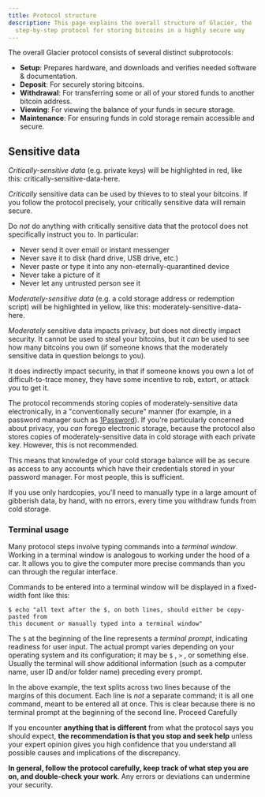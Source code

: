 ```yaml
---
title: Protocol structure
description: This page explains the overall structure of Glacier, the
  step-by-step protocol for storing bitcoins in a highly secure way
---
```


The overall Glacier protocol consists of several distinct subprotocols:

* **Setup**: Prepares hardware,
and downloads and verifies needed software & documentation.
* **Deposit**: For securely storing bitcoins.
* **Withdrawal**: For transferring some or all of your stored funds to another
bitcoin address.
* **Viewing**: For viewing the balance of your funds in secure storage.
* **Maintenance**: For ensuring funds in cold storage remain accessible and
secure.

## Sensitive data

*Critically-sensitive data* (e.g. private keys) will be highlighted in red,
like this: <span class="danger">critically-sensitive-data-here</span>.

*Critically* sensitive data can be used by thieves to to steal your bitcoins. If
you follow the protocol precisely, your critically sensitive data will remain
secure.

Do *not* do anything with critically sensitive data that the protocol does not
specifically instruct you to. In particular:

* Never send it over email or instant messenger
* Never save it to disk (hard drive, USB drive,
etc.)
* Never paste or type it into any non-eternally-quarantined
device
* Never take a picture of it
* Never let any untrusted person see it

*Moderately-sensitive data* (e.g. a cold storage address or redemption
script) will be highlighted in yellow, like this:
<span class="warning">moderately-sensitive-data-here</span>.

*Moderately* sensitive data impacts
privacy, but does not directly impact security. It cannot be used to
steal your bitcoins, but it *can* be used to see how many bitcoins you own
(if someone knows that the moderately sensitive data in question belongs
to you).

It does indirectly impact security, in that if someone knows you own a lot of
difficult-to-trace money, they have some incentive to rob, extort, or attack you
to get it.

The protocol recommends storing copies of moderately-sensitive
data electronically, in a "conventionally secure" manner (for example, in
a password manager such as
[1Password](https://1password.com/)). If you're particularly
concerned about privacy, you *can* forego electronic storage, because the protocol
also stores copies of moderately-sensitive data in cold storage with each private
key. However, this is not recommended.

This means that knowledge of your cold storage balance will be as secure as
access to any accounts which have their credentials stored in your password
manager. For most people, this is sufficient.

If you use only hardcopies, you'll need to manually type in a large amount of
gibberish data, by hand, with no errors, every time you withdraw funds from
cold storage.

### Terminal usage

Many protocol steps involve
typing commands into a *terminal window*. Working in a terminal window is
analogous to working under the hood of a car. It allows you to give the
computer more precise commands than you can through the regular
interface.

Commands to be entered into a terminal window will be
displayed in a fixed-width font like this:

```
$ echo "all text after the $, on both lines, should either be copy-pasted from
this document or manually typed into a terminal window"
```

The `$` at the beginning
of the line represents a *terminal prompt*, indicating readiness for user
input. The actual prompt varies depending on your operating system and its
configuration; it may be `$` , `>` , or something else. Usually the terminal
will show additional information (such as a computer name, user ID and/or
folder name) preceding every prompt.

In the above example, the text
splits across two lines because of the margins of this document. Each line
is *not* a separate command; it is all one command, meant to be entered
all at once. This is clear because there is no terminal prompt at the
beginning of the second line.
Proceed Carefully

If you encounter
**anything that is different** from what the protocol says you should
expect, **the recommendation is that you stop and seek help** unless your
expert opinion gives you high confidence that you understand all possible
causes and implications of the discrepancy.

**In general, follow the
protocol carefully, keep track of what step you are on, and double-check
your work**. Any errors or deviations can undermine your security.
